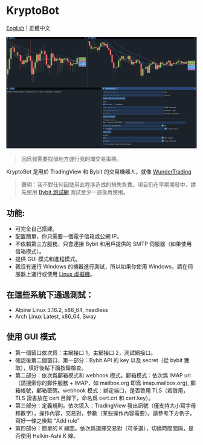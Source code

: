# KryptoBot
[English](https://github.com/Nootm/KryptoBot) | 正體中文

![Interface](https://raw.githubusercontent.com/Nootm/KryptoBot/master/gui.jpg)

> 因爲我需要找個地方運行我的爛交易策略。

KryptoBot 是用於 TradingView 和 Bybit 的交易機器人，就像 [WunderTrading](https://wundertrading.com/zh)

> 聲明：我不對任何因使用此程序造成的損失負責。項目仍在早期開發中，請先使用 [Bybit 測試網](https://testnet.bybit.com/zh-TW/) 測試至少一週後再使用。

## 功能:
- 可完全自己搭建。
- 配置簡單，你只需要一個電子信箱或公網 IP。
- 不依賴第三方服務，只會連接 Bybit 和用戶提供的 SMTP 伺服器（如果使用信箱模式）。
- 提供 GUI 模式和進程模式。
- 我沒有運行 Windows 的機器進行測試，所以如果你使用 Windows，請在伺服器上運行或使用 [Linux 虛擬機](https://forum.gamer.com.tw/C.php?bsn=8897&snA=90925)。

## 在這些系統下通過測試：
- Alpine Linux 3.16.2, x86_64, headless
- Arch Linux Latest, x86_64, Sway

## 使用 GUI 模式
- 第一個窗口依次爲：主網接口 1，主網接口 2，測試網接口。
- 確認後第二個窗口，第一部分：Bybit API 的 key 以及 secret（從 bybit 獲取），填好後點下面按鈕檢查。
- 第二部分：依次爲郵箱模式和 webhook 模式。郵箱模式：依次爲 IMAP url（請搜索你的郵件服務 + IMAP，如 mailbox.org 即爲 imap.mailbox.org), 郵箱帳號，郵箱密碼。webhook 模式：綁定端口，是否啓用 TLS（若啓用，TLS 證書放在 cert 目錄下，命名爲 cert.crt 和 cert.key）。
- 第三部分：定義規則。依次填入：TradingView 發出訊號（僅支持大小寫字母和數字），操作內容，交易對，參數（某些操作內容需要）。請參考下方例子。寫好一條之後點 “Add rule”
- 第四部分：簡單的 K 線圖。依次爲選擇交易對（可多選），切換時間間隔，是否使用 Helkin-Ashi K 線。
